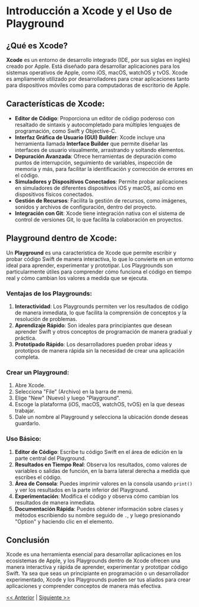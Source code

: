 # Introducción a Xcode y el Uso de Playground

## ¿Qué es Xcode?

**Xcode** es un entorno de desarrollo integrado (IDE, por sus siglas en inglés) creado por Apple. Está diseñado para desarrollar aplicaciones para los sistemas operativos de Apple, como iOS, macOS, watchOS y tvOS. Xcode es ampliamente utilizado por desarrolladores para crear aplicaciones tanto para dispositivos móviles como para computadoras de escritorio de Apple.

## Características de Xcode:

- **Editor de Código**: Proporciona un editor de código poderoso con resaltado de sintaxis y autocompletado para múltiples lenguajes de programación, como Swift y Objective-C.
- **Interfaz Gráfica de Usuario (GUI) Builder**: Xcode incluye una herramienta llamada **Interface Builder** que permite diseñar las interfaces de usuario visualmente, arrastrando y soltando elementos.
- **Depuración Avanzada**: Ofrece herramientas de depuración como puntos de interrupción, seguimiento de variables, inspección de memoria y más, para facilitar la identificación y corrección de errores en el código.
- **Simuladores y Dispositivos Conectados**: Permite probar aplicaciones en simuladores de diferentes dispositivos iOS y macOS, así como en dispositivos físicos conectados.
- **Gestión de Recursos**: Facilita la gestión de recursos, como imágenes, sonidos y archivos de configuración, dentro del proyecto.
- **Integración con Git**: Xcode tiene integración nativa con el sistema de control de versiones Git, lo que facilita la colaboración en proyectos.

## Playground dentro de Xcode:

Un **Playground** es una característica de Xcode que permite escribir y probar código Swift de manera interactiva, lo que lo convierte en un entorno ideal para aprender, experimentar y prototipar. Los Playgrounds son particularmente útiles para comprender cómo funciona el código en tiempo real y cómo cambian los valores a medida que se ejecuta.

### Ventajas de los Playgrounds:

1. **Interactividad**: Los Playgrounds permiten ver los resultados de código de manera inmediata, lo que facilita la comprensión de conceptos y la resolución de problemas.
2. **Aprendizaje Rápido**: Son ideales para principiantes que desean aprender Swift y otros conceptos de programación de manera gradual y práctica.
3. **Prototipado Rápido**: Los desarrolladores pueden probar ideas y prototipos de manera rápida sin la necesidad de crear una aplicación completa.

### Crear un Playground:

1. Abre Xcode.
2. Selecciona "File" (Archivo) en la barra de menú.
3. Elige "New" (Nuevo) y luego "Playground".
4. Escoge la plataforma (iOS, macOS, watchOS, tvOS) en la que deseas trabajar.
5. Dale un nombre al Playground y selecciona la ubicación donde deseas guardarlo.

### Uso Básico:

1. **Editor de Código**: Escribe tu código Swift en el área de edición en la parte central del Playground.
2. **Resultados en Tiempo Real**: Observa los resultados, como valores de variables o salidas de función, en la barra lateral derecha a medida que escribes el código.
3. **Área de Consola**: Puedes imprimir valores en la consola usando `print()` y ver los resultados en la parte inferior del Playground.
4. **Experimentación**: Modifica el código y observa cómo cambian los resultados de manera inmediata.
5. **Documentación Rápida**: Puedes obtener información sobre clases y métodos escribiendo su nombre seguido de `.`, y luego presionando "Option" y haciendo clic en el elemento.

## Conclusión

Xcode es una herramienta esencial para desarrollar aplicaciones en los ecosistemas de Apple, y los Playgrounds dentro de Xcode ofrecen una manera interactiva y rápida de aprender, experimentar y prototipar código Swift. Ya sea que seas un principiante en programación o un desarrollador experimentado, Xcode y los Playgrounds pueden ser tus aliados para crear aplicaciones y comprender conceptos de manera más efectiva.

[<< Anterior](../IntroduccionMacOS) | [Siguiente >>](../HolaMundo)
